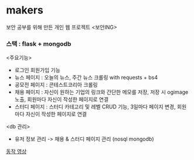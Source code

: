 # makers
보안 공부를 위해 만든 개인 웹 프로젝트 <보안ING>
### 스택 : flask + mongodb 

<주요기능>
- 로그인 회원가입 기능 
- 뉴스 페이지 : 오늘의 뉴스, 주간 뉴스 크롤링 with requests + bs4
- 공모전 페이지 : 콘테스트코리아 크롤링
- 채용 페이지 : 자신이 원하는 기업의 링크와 간단한 메모를 저장, 저장 시 ogimage 노출, 회원마다 자신이 작성한 페이지로 연결
- 스터디 페이지 : 스터디 카테고리 및 레벨 CRUD 기능, 3일마다 페이지 변경, 회원마다 자신이 작성한 페이지로 연결

<db 관리>
- 유저 정보 관리 -> 채용 & 스터디 페이지 관리 (nosql mongodb)

[동작 영상](https://youtu.be/ljRX-1DoKE4)
